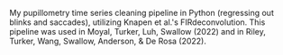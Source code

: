 My pupillometry time series cleaning pipeline in Python (regressing out blinks and saccades), utilizing Knapen et al.'s FIRdeconvolution. This pipeline was used in Moyal, Turker, Luh, Swallow (2022) and in Riley, Turker, Wang, Swallow, Anderson, & De Rosa (2022).
